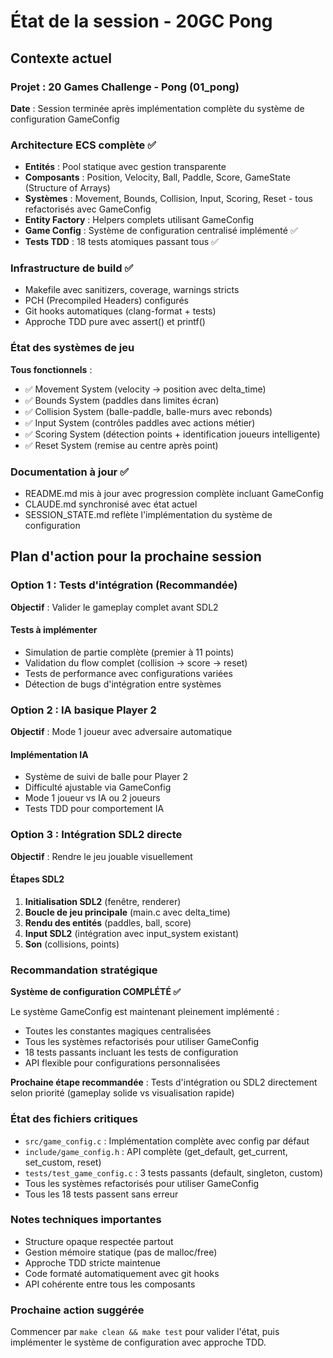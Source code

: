 # État de la session - 20GC Pong

## Contexte actuel

### Projet : 20 Games Challenge - Pong (01_pong)
**Date** : Session terminée après implémentation complète du système de configuration GameConfig

### Architecture ECS complète ✅
- **Entités** : Pool statique avec gestion transparente
- **Composants** : Position, Velocity, Ball, Paddle, Score, GameState (Structure of Arrays)
- **Systèmes** : Movement, Bounds, Collision, Input, Scoring, Reset - tous refactorisés avec GameConfig
- **Entity Factory** : Helpers complets utilisant GameConfig
- **Game Config** : Système de configuration centralisé implémenté ✅
- **Tests TDD** : 18 tests atomiques passant tous ✅

### Infrastructure de build ✅
- Makefile avec sanitizers, coverage, warnings stricts
- PCH (Precompiled Headers) configurés
- Git hooks automatiques (clang-format + tests)
- Approche TDD pure avec assert() et printf()

### État des systèmes de jeu
**Tous fonctionnels** :
- ✅ Movement System (velocity → position avec delta_time)
- ✅ Bounds System (paddles dans limites écran)
- ✅ Collision System (balle-paddle, balle-murs avec rebonds)
- ✅ Input System (contrôles paddles avec actions métier)
- ✅ Scoring System (détection points + identification joueurs intelligente)
- ✅ Reset System (remise au centre après point)

### Documentation à jour ✅
- README.md mis à jour avec progression complète incluant GameConfig
- CLAUDE.md synchronisé avec état actuel
- SESSION_STATE.md reflète l'implémentation du système de configuration

## Plan d'action pour la prochaine session

### Option 1 : Tests d'intégration (Recommandée)
**Objectif** : Valider le gameplay complet avant SDL2

#### Tests à implémenter
- Simulation de partie complète (premier à 11 points)
- Validation du flow complet (collision → score → reset)
- Tests de performance avec configurations variées
- Détection de bugs d'intégration entre systèmes

### Option 2 : IA basique Player 2
**Objectif** : Mode 1 joueur avec adversaire automatique

#### Implémentation IA
- Système de suivi de balle pour Player 2
- Difficulté ajustable via GameConfig
- Mode 1 joueur vs IA ou 2 joueurs
- Tests TDD pour comportement IA

### Option 3 : Intégration SDL2 directe
**Objectif** : Rendre le jeu jouable visuellement

#### Étapes SDL2
1. **Initialisation SDL2** (fenêtre, renderer)
2. **Boucle de jeu principale** (main.c avec delta_time)
3. **Rendu des entités** (paddles, ball, score)
4. **Input SDL2** (intégration avec input_system existant)
5. **Son** (collisions, points)

### Recommandation stratégique

**Système de configuration COMPLÉTÉ ✅**

Le système GameConfig est maintenant pleinement implémenté :
- Toutes les constantes magiques centralisées
- Tous les systèmes refactorisés pour utiliser GameConfig
- 18 tests passants incluant les tests de configuration
- API flexible pour configurations personnalisées

**Prochaine étape recommandée** : Tests d'intégration ou SDL2 directement selon priorité (gameplay solide vs visualisation rapide)

### État des fichiers critiques
- `src/game_config.c` : Implémentation complète avec config par défaut
- `include/game_config.h` : API complète (get_default, get_current, set_custom, reset)
- `tests/test_game_config.c` : 3 tests passants (default, singleton, custom)
- Tous les systèmes refactorisés pour utiliser GameConfig
- Tous les 18 tests passent sans erreur

### Notes techniques importantes
- Structure opaque respectée partout
- Gestion mémoire statique (pas de malloc/free)
- Approche TDD stricte maintenue
- Code formaté automatiquement avec git hooks
- API cohérente entre tous les composants

### Prochaine action suggérée
Commencer par `make clean && make test` pour valider l'état, puis implémenter le système de configuration avec approche TDD.